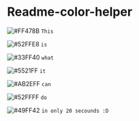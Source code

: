 # Readme-color-helper
![#FF478B](https://placehold.it/15/FF478B/000000?text=+) `This `

![#52FFE8](https://placehold.it/15/52FFE8/000000?text=+) `is`

![#33FF40](https://placehold.it/15/33FF40/000000?text=+) `what`

![#5521FF](https://placehold.it/15/5521FF/000000?text=+) `it`

![#AB2EFF](https://placehold.it/15/AB2EFF/000000?text=+) `can`

![#52FFFF](https://placehold.it/15/52FFFF/000000?text=+) `do`

![#49FF42](https://placehold.it/15/49FF42/000000?text=+) `in only 20 secounds :D`
